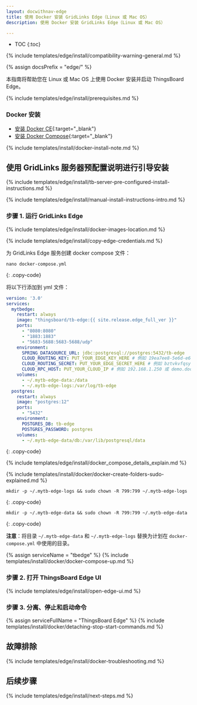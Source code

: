 ```yaml
---
layout: docwithnav-edge
title: 使用 Docker 安装 GridLinks Edge（Linux 或 Mac OS）
description: 使用 Docker 安装 GridLinks Edge（Linux 或 Mac OS）

---
```


* TOC
{:toc}

{% include templates/edge/install/compatibility-warning-general.md %}

{% assign docsPrefix = "edge/" %}

本指南将帮助您在 Linux 或 Mac OS 上使用 Docker 安装并启动 ThingsBoard Edge。

{% include templates/edge/install/prerequisites.md %}

### Docker 安装

- [安装 Docker CE](https://docs.docker.com/engine/install/){:target="_blank"}
- [安装 Docker Compose](https://docs.docker.com/compose/install/){:target="_blank"}

{% include templates/install/docker-install-note.md %}

## 使用 GridLinks 服务器预配置说明进行引导安装

{% include templates/edge/install/tb-server-pre-configured-install-instructions.md %}

{% include templates/edge/install/manual-install-instructions-intro.md %}

### 步骤 1. 运行 GridLinks Edge

{% include templates/edge/install/docker-images-location.md %}

{% include templates/edge/install/copy-edge-credentials.md %}

为 GridLinks Edge 服务创建 docker compose 文件：

```text
nano docker-compose.yml
```
{: .copy-code}

将以下行添加到 yml 文件：

```yml
version: '3.0'
services:
  mytbedge:
    restart: always
    image: "thingsboard/tb-edge:{{ site.release.edge_full_ver }}"
    ports:
      - "8080:8080"
      - "1883:1883"
      - "5683-5688:5683-5688/udp"
    environment:
      SPRING_DATASOURCE_URL: jdbc:postgresql://postgres:5432/tb-edge
      CLOUD_ROUTING_KEY: PUT_YOUR_EDGE_KEY_HERE # 例如 19ea7ee8-5e6d-e642-4f32-05440a529015
      CLOUD_ROUTING_SECRET: PUT_YOUR_EDGE_SECRET_HERE # 例如 bztvkvfqsye7omv9uxlp
      CLOUD_RPC_HOST: PUT_YOUR_CLOUD_IP # 例如 192.168.1.250 或 demo.docs.codingas.com
    volumes:
      - ~/.mytb-edge-data:/data
      - ~/.mytb-edge-logs:/var/log/tb-edge
  postgres:
    restart: always
    image: "postgres:12"
    ports:
      - "5432"
    environment:
      POSTGRES_DB: tb-edge
      POSTGRES_PASSWORD: postgres
    volumes:
      - ~/.mytb-edge-data/db:/var/lib/postgresql/data
```
{: .copy-code}

{% include templates/edge/install/docker_compose_details_explain.md %}

{% include templates/install/docker/docker-create-folders-sudo-explained.md %}

```
mkdir -p ~/.mytb-edge-logs && sudo chown -R 799:799 ~/.mytb-edge-logs
```
{: .copy-code}

```
mkdir -p ~/.mytb-edge-data && sudo chown -R 799:799 ~/.mytb-edge-data
```
{: .copy-code}

**注意**：将目录 `~/.mytb-edge-data` 和 `~/.mytb-edge-logs` 替换为计划在 `docker-compose.yml` 中使用的目录。

{% assign serviceName = "tbedge" %}
{% include templates/install/docker/docker-compose-up.md %}

### 步骤 2. 打开 ThingsBoard Edge UI

{% include templates/edge/install/open-edge-ui.md %}

### 步骤 3. 分离、停止和启动命令

{% assign serviceFullName = "ThingsBoard Edge" %}
{% include templates/install/docker/detaching-stop-start-commands.md %}

## 故障排除

{% include templates/edge/install/docker-troubleshooting.md %}

## 后续步骤

{% include templates/edge/install/next-steps.md %}